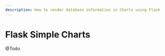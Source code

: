 ```yaml
---
description: How to render database information in Charts using Flask
---
```


# Flask Simple Charts

@Todo

